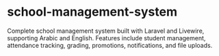 # school-management-system
Complete school management system built with Laravel and Livewire, supporting Arabic and English. Features include student management, attendance tracking, grading, promotions, notifications, and file uploads.
